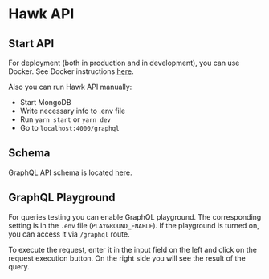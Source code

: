 # Hawk API

## Start API
For deployment (both in production and in development), you can use Docker.
See Docker instructions [here](DOCKER.md).

Also you can run Hawk API manually:
- Start MongoDB
- Write necessary info to .env file
- Run `yarn start` or `yarn dev`
- Go to `localhost:4000/graphql`

## Schema

GraphQL API schema is located [here](src/typeDefs).

## GraphQL Playground
For queries testing you can enable GraphQL playground.
The corresponding setting is in the `.env` file (`PLAYGROUND_ENABLE`).
If the playground is turned on, you can access it via `/graphql` route.

To execute the request, enter it in the input field on the left and click on the request execution button.
On the right side you will see the result of the query.
